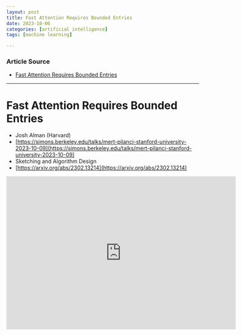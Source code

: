 ```yaml
---
layout: post
title: Fast Attention Requires Bounded Entries
date: 2023-10-06
categories: [artificial intelligence]
tags: [machine learning]

---
```


### Article Source

* [Fast Attention Requires Bounded Entries](https://www.youtube.com/watch?v=S2C57hMO_8U)

---

# Fast Attention Requires Bounded Entries

* Josh Alman (Harvard)
* [https://simons.berkeley.edu/talks/mert-pilanci-stanford-university-2023-10-09](https://simons.berkeley.edu/talks/mert-pilanci-stanford-university-2023-10-09)
* Sketching and Algorithm Design
* [https://arxiv.org/abs/2302.13214](https://arxiv.org/abs/2302.13214)


<iframe width="600" height="400" src="https://www.youtube.com/embed/S2C57hMO_8U?si=wOmRTYYXBc4zLM-0" title="YouTube video player" frameborder="0" allow="accelerometer; autoplay; clipboard-write; encrypted-media; gyroscope; picture-in-picture; web-share" allowfullscreen></iframe>



